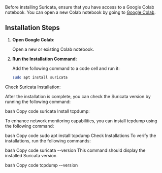 Before installing Suricata, ensure that you have access to a Google Colab notebook. You can open a new Colab notebook by going to [Google Colab](https://colab.research.google.com/).

## Installation Steps

1. **Open Google Colab:**

   Open a new or existing Colab notebook.

2. **Run the Installation Command:**

   Add the following command to a code cell and run it:

   ```bash
   sudo apt install suricata
Check Suricata Installation:

After the installation is complete, you can check the Suricata version by running the following command:

bash
Copy code
suricata
Install tcpdump:

To enhance network monitoring capabilities, you can install tcpdump using the following command:

bash
Copy code
sudo apt install tcpdump
Check Installations
To verify the installations, run the following commands:

bash
Copy code
   suricata --version
This command should display the installed Suricata version.

bash
Copy code
   tcpdump --version

